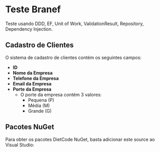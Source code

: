 # Teste Branef

Teste usando DDD, EF, Unit of Work, ValidationResult, Repository, Dependency Injection.

## Cadastro de Clientes

O sistema de cadastro de clientes contém os seguintes campos:

- **ID**
- **Nome da Empresa**
- **Telefone da Empresa**
- **Email da Empresa**
- **Porte da Empresa**
  - O porte da empresa contém 3 valores:
    - Pequena (P)
    - Média (M)
    - Grande (G)

## Pacotes NuGet

Para obter os pacotes DietCode NuGet, basta adicionar este source ao Visual Studio:
